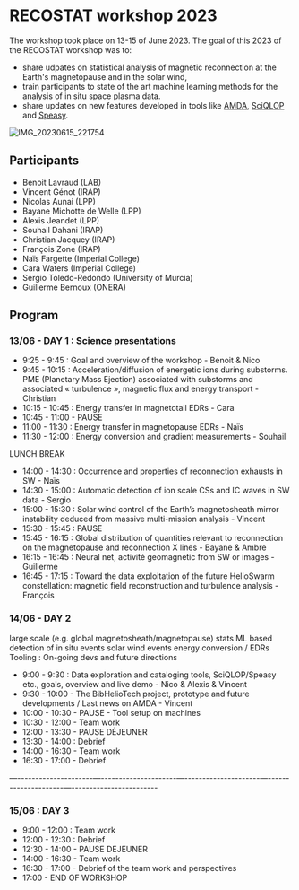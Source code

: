 # RECOSTAT workshop 2023

The workshop took place on 13-15 of June 2023.
The goal of this 2023 of the RECOSTAT workshop was to:
- share udpates on statistical analysis of magnetic reconnection at the Earth's 
magnetopause and in the solar wind,
- train participants to state of the art machine learning methods for the analysis
of in situ space plasma data.
- share updates on new features developed in tools like [AMDA](http://amda.irap.omp.eu/), 
[SciQLOP](https://github.com/sciqlop/sciqlop) and [Speasy](https://github.com/sciqlop/speasy).

![IMG_20230615_221754](https://github.com/RecoStat/.github/assets/3200931/132ee4e2-6043-490a-97e8-d3b5da006ae0)

## Participants

- Benoit Lavraud (LAB)
- Vincent Génot (IRAP)
- Nicolas Aunai (LPP)
- Bayane Michotte de Welle (LPP)
- Alexis Jeandet (LPP)
- Souhail Dahani (IRAP)
- Christian Jacquey (IRAP)
- François Zone (IRAP)
- Naïs Fargette (Imperial College)
- Cara Waters (Imperial College)
- Sergio Toledo-Redondo (University of Murcia)
- Guillerme Bernoux (ONERA) 

## Program

### 13/06 - DAY 1 : Science presentations


- 9:25 - 9:45 : Goal and overview of the workshop - Benoit & Nico
- 9:45 - 10:15 : Acceleration/diffusion of energetic ions during substorms. PME (Planetary Mass Ejection) associated with substorms and associated « turbulence », magnetic flux and energy transport - Christian
- 10:15 - 10:45 : Energy transfer in magnetotail EDRs - Cara
- 10:45 - 11:00 - PAUSE
- 11:00 - 11:30 : Energy transfer in magnetopause EDRs - Naïs
- 11:30 - 12:00 : Energy conversion and gradient measurements - Souhail

LUNCH BREAK

- 14:00 - 14:30 : Occurrence and properties of reconnection exhausts in SW - Naïs
- 14:30 - 15:00 : Automatic detection of ion scale CSs and IC waves in SW data - Sergio
- 15:00 - 15:30 : Solar wind control of the Earth’s magnetosheath mirror instability deduced from massive multi-mission analysis - Vincent
- 15:30 - 15:45 : PAUSE
- 15:45 - 16:15 : Global distribution of quantities relevant to reconnection on the magnetopause and reconnection X lines - Bayane & Ambre
- 16:15 - 16:45 : Neural net, activité geomagnetic from SW or images - Guillerme
- 16:45 - 17:15 : Toward the data exploitation of the future HelioSwarm constellation: magnetic field reconstruction and turbulence analysis - François


### 14/06 - DAY 2


large scale (e.g. global magnetosheath/magnetopause) stats
ML based detection of in situ events
solar wind events
energy conversion / EDRs
Tooling : On-going devs and future directions


- 9:00 - 9:30 : Data exploration and cataloging tools, SciQLOP/Speasy etc., goals, overview and live demo - Nico & Alexis & Vincent
- 9:30 - 10:00 - The BibHelioTech project, prototype and future developments / Last news on AMDA - Vincent
- 10:00 - 10:30 - PAUSE - Tool setup on machines
- 10:30 - 12:00 - Team work 
- 12:00 - 13:30 - PAUSE DÉJEUNER 
- 13:30 - 14:00 : Debrief
- 14:00 - 16:30 - Team work 
- 16:30 - 17:00 - Debrief

—---------------------—---------------------—---------------------—---------------------—------------------------
### 15/06  : DAY 3

- 9:00 - 12:00 : Team work
- 12:00 - 12:30 : Debrief
- 12:30 - 14:00 - PAUSE DEJEUNER
- 14:00 - 16:30 - Team work
- 16:30 - 17:00 - Debrief of the team work and perspectives
- 17:00 - END OF WORKSHOP


